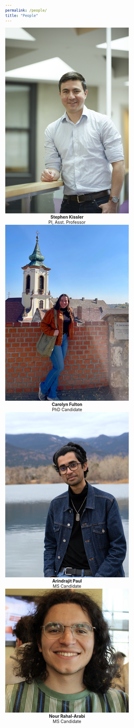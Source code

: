```yaml
---
permalink: /people/
title: "People"
---
```


<head>
<meta name="viewport" content="width=device-width, initial-scale=1">
<style>
* {box-sizing: border-box;}

.rowcontainer {
	position:  relative;
	width:  100%;
}

.imgcontainer {
	display: inline-block;
  	position: relative;
  	width: 24%;
}

.image {
  display: block;
  width: 100%;
  height: auto;
  padding: 2px;
  border-radius: 0%;
}

.overlay {
  position: absolute; 
  bottom: 0; 
  background: rgb(0, 0, 0);
  background: rgba(0, 0, 0, 0.5); /* Black see-through */
  color: #f1f1f1; 
  width: 100%;
  transition: .5s ease;
  opacity:0;
  color: white;
  font-size: 14px;
  padding: 14px;
  text-align: center;
}

.imgcontainer:hover .overlay {
  opacity: 1;
}
</style>
</head>


<center>
<div class="rowcontainer">
	<div class="imgcontainer">
		<a href="/people/StephenKissler/"><img src="/assets/images/headshot_hsph_2.jpg" class="image">
		<!-- <div class="overlay">Stephen Kissler</div> --></a>
		<b>Stephen Kissler</b><br>PI, Asst. Professor<br>
	</div>
	<div class="imgcontainer">
		<a href="/people/CarolynFulton/"><img src="/assets/images/carolyn_fulton.jpg" class="image">
		<!-- <div class="overlay">Stephen Kissler</div> --></a>
		<b>Carolyn Fulton</b><br>PhD Candidate<br>
	</div>
	<div class="imgcontainer">
		<a href="/people/ArindrajitPaul/"><img src="/assets/images/arindrajit.jpg" class="image">
		<!-- <div class="overlay">Next lab member (you??)</div> --></a>
		<b>Arindrajit Paul</b><br>MS Candidate
	</div>
	<div class="imgcontainer">
		<a href="/people/NourRahalArabi/"><img src="/assets/images/nour.png" class="image">
		<!-- <div class="overlay">Next lab member (you??)</div> --></a>
		<b>Nour Rahal-Arabi</b><br>MS Candidate
</div>	